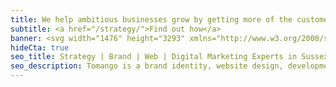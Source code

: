 ```yaml
---
title: We help ambitious businesses grow by getting more of the customers they want.
subtitle: <a href="/strategy/">Find out how</a>
banner: <svg width="1476" height="3293" xmlns="http://www.w3.org/2000/svg"><g fill="none" fill-rule="evenodd"><path d="M1476 133.65V0H606l501 502z" fill="#63666A"/><path fill="#000" d="M0 0v3293.99h1476V870.41L605.98 0z"/></g></svg>
hideCta: true
seo_title: Strategy | Brand | Web | Digital Marketing Experts in Sussex | Tomango
seo_description: Tomango is a brand identity, website design, development & online marketing company in Sussex, delivering sustained results for their clients.
---
```

